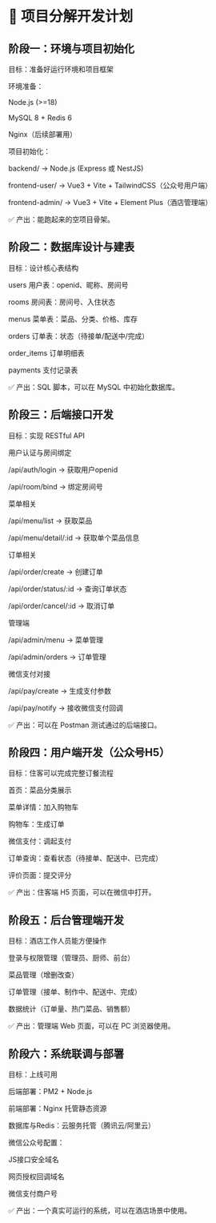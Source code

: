 # 📌 项目分解开发计划

## 阶段一：环境与项目初始化

目标：准备好运行环境和项目框架

环境准备：

Node.js (>=18)

MySQL 8 + Redis 6

Nginx（后续部署用）

项目初始化：

backend/ → Node.js (Express 或 NestJS)

frontend-user/ → Vue3 + Vite + TailwindCSS（公众号用户端）

frontend-admin/ → Vue3 + Vite + Element Plus（酒店管理端）

✅ 产出：能跑起来的空项目骨架。

## 阶段二：数据库设计与建表

目标：设计核心表结构

users 用户表：openid、昵称、房间号

rooms 房间表：房间号、入住状态

menus 菜单表：菜品、分类、价格、库存

orders 订单表：状态（待接单/配送中/完成）

order_items 订单明细表

payments 支付记录表

✅ 产出：SQL 脚本，可以在 MySQL 中初始化数据库。

## 阶段三：后端接口开发

目标：实现 RESTful API

用户认证与房间绑定

/api/auth/login → 获取用户openid

/api/room/bind → 绑定房间号

菜单相关

/api/menu/list → 获取菜品

/api/menu/detail/:id → 获取单个菜品信息

订单相关

/api/order/create → 创建订单

/api/order/status/:id → 查询订单状态

/api/order/cancel/:id → 取消订单

管理端

/api/admin/menu → 菜单管理

/api/admin/orders → 订单管理

微信支付对接

/api/pay/create → 生成支付参数

/api/pay/notify → 接收微信支付回调

✅ 产出：可以在 Postman 测试通过的后端接口。

## 阶段四：用户端开发（公众号H5）

目标：住客可以完成完整订餐流程

首页：菜品分类展示

菜单详情：加入购物车

购物车：生成订单

微信支付：调起支付

订单查询：查看状态（待接单、配送中、已完成）

评价页面：提交评分

✅ 产出：住客端 H5 页面，可以在微信中打开。

## 阶段五：后台管理端开发

目标：酒店工作人员能方便操作

登录与权限管理（管理员、厨师、前台）

菜品管理（增删改查）

订单管理（接单、制作中、配送中、完成）

数据统计（订单量、热门菜品、销售额）

✅ 产出：管理端 Web 页面，可以在 PC 浏览器使用。

## 阶段六：系统联调与部署

目标：上线可用

后端部署：PM2 + Node.js

前端部署：Nginx 托管静态资源

数据库与Redis：云服务托管（腾讯云/阿里云）

微信公众号配置：

JS接口安全域名

网页授权回调域名

微信支付商户号

✅ 产出：一个真实可运行的系统，可以在酒店场景中使用。